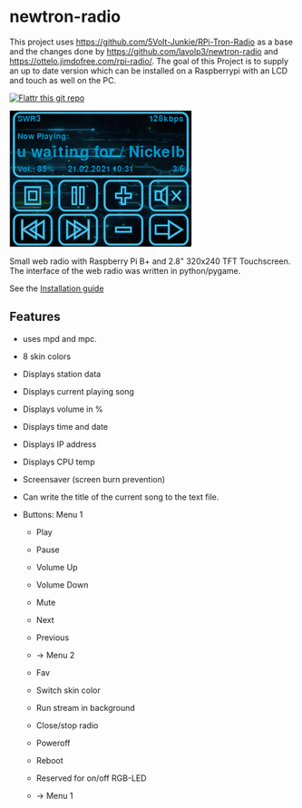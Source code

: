 newtron-radio
==============

This project uses https://github.com/5Volt-Junkie/RPi-Tron-Radio as a base and the changes done by https://github.com/lavolp3/newtron-radio and https://ottelo.jimdofree.com/rpi-radio/.
The goal of this Project is to supply an up to date version which can be installed on a Raspberrypi with an LCD and touch as well on the PC.



[![Flattr this git repo](http://api.flattr.com/button/flattr-badge-large.png)](https://flattr.com/submit/auto?\user_id=5Volt-Junkie&url=https://github.com/5Volt-Junkie/RPi-Tron-Radio&title=RPi-Tron-Radio&\description=Raspberry_Pi_Internet_Radio&language=&\tags=github&category=software)

![Player](https://raw.githubusercontent.com/msandres13/newtron-radio/master/screenshoots/main-screen.png)

Small web radio with Raspberry Pi B+ and 2.8" 320x240 TFT Touchscreen. The interface of the web radio was written in python/pygame.


See the [Installation guide](https://raw.githubusercontent.com/msandres13/newtron-radio/master/docu/Installation.md)

## Features
* uses mpd and mpc.
* 8 skin colors
* Displays station data
* Displays current playing song
* Displays volume in %
* Displays time and date
* Displays IP address
* Displays CPU temp
* Screensaver (screen burn prevention)
* Can write the title of the current song to the text file.

* Buttons:
Menu 1
  * Play
  * Pause
  * Volume Up
  * Volume Down
  * Mute
  * Next
  * Previous
  * -> Menu 2

  * Fav
  * Switch skin color
  * Run stream in background
  * Close/stop radio
  * Poweroff
  * Reboot
  * Reserved for on/off RGB-LED
  * -> Menu 1